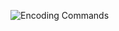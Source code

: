 ![Encoding Commands](https://raw.githubusercontent.com/libbitcoin/libbitcoin-explorer/version2/img/encoding-commands.png)